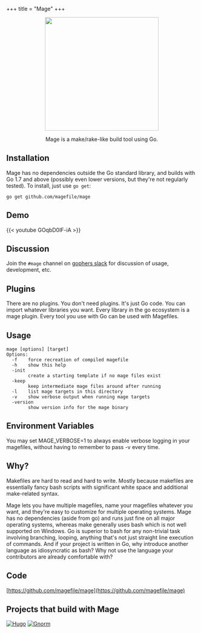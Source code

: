 +++
title = "Mage"
+++

<p align="center"><img width=300 src="/images/gary.svg"/></p>

<p align="center">Mage is a make/rake-like build tool using Go.</p>

## Installation

Mage has no dependencies outside the Go standard library, and builds with Go 1.7
and above (possibly even lower versions, but they're not regularly tested). To
install, just use `go get`:

`go get github.com/magefile/mage`

## Demo

{{< youtube GOqbD0lF-iA >}}

## Discussion

Join the `#mage` channel on [gophers slack](https://gophers.slack.com/messages/general/) for discussion of usage, development, etc.


## Plugins

There are no plugins.  You don't need plugins.  It's just Go code.  You can
import whatever libraries you want.  Every library in the go ecosystem is a mage
plugin.  Every tool you use with Go can be used with Magefiles.

## Usage
```
mage [options] [target]
Options:
  -f    force recreation of compiled magefile
  -h    show this help
  -init
        create a starting template if no mage files exist
  -keep
        keep intermediate mage files around after running
  -l    list mage targets in this directory
  -v    show verbose output when running mage targets
  -version
        show version info for the mage binary
```

## Environment Variables

You may set MAGE_VERBOSE=1 to always enable verbose logging in your magefiles,
without having to remember to pass -v every time.

## Why?

Makefiles are hard to read and hard to write.  Mostly because makefiles are essentially fancy bash scripts with significant white space and additional make-related syntax.

Mage lets you have multiple magefiles, name your magefiles whatever you
want, and they're easy to customize for multiple operating systems.  Mage has no
dependencies (aside from go) and runs just fine on all major operating systems, whereas make generally uses bash which is not well supported on Windows.
Go is superior to bash for any non-trivial task involving branching, looping, anything that's not just straight line execution of commands.  And if your project is written in Go, why introduce another
language as idiosyncratic as bash?  Why not use the language your contributors
are already comfortable with?

## Code

[https://github.com/magefile/mage](https://github.com/magefile/mage)

## Projects that build with Mage

[![Hugo](/images/hugo.png)](https://github.com/gohugoio/hugo) [![Gnorm](/images/gnorm.png)](https://github.com/gnormal/gnorm)
